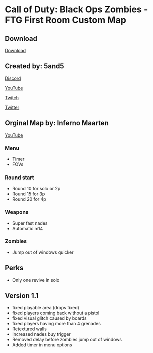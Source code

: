# Call of Duty: Black Ops Zombies - FTG First Room Custom Map

## Download

[Download](https://www.mediafire.com/file/l5f1m7jofqvctp6/BO1-FTG.zip/file)


## Created by: 5and5

[Discord](https://discord.gg/Z44Vnjd)

[YouTube](https://www.youtube.com/user/Zomb0s4life)

[Twitch](https://twitch.tv/5and5)

[Twitter](https://twitter.com/5and55)

## Orginal Map by: Inferno Maarten

[YouTube](https://www.youtube.com/channel/UCKYhFPeuiF2qR7AkySWNmfA)

### Menu
* Timer
* FOVs

### Round start
* Round 10 for solo or 2p
* Round 15 for 3p
* Round 20 for 4p

### Weapons
* Super fast nades
* Automatic m14

### Zombies
* Jump out of windows quicker

## Perks
* Only one revive in solo


## Version 1.1
* fixed playable area (drops fixed)
* fixed players coming back without a pistol
* fixed visual glitch caused by boards
* fixed players having more than 4 grenades
* Retextured walls
* Increased nades buy trigger
* Removed delay before zombies jump out of windows
* Added timer in menu options










